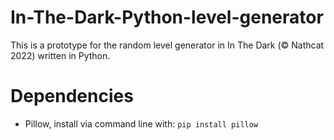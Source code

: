 # In-The-Dark-Python-level-generator

This is a prototype for the random level generator in In The Dark (© Nathcat 2022) written in Python.

# Dependencies

 - Pillow, install via command line with: ```pip install pillow```
